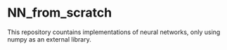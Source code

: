 # NN_from_scratch
This repository countains implementations of neural networks, only using numpy as an external library.
